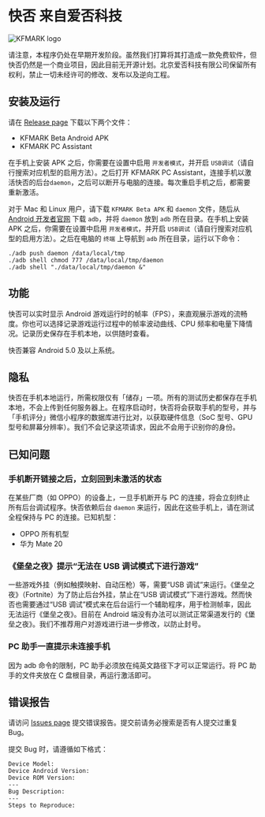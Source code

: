 # 快否 来自爱否科技

![KFMARK logo](https://user-images.githubusercontent.com/5908006/47543804-847b9680-d916-11e8-9861-c0c7b2d39c56.png)

请注意，本程序仍处在早期开发阶段。虽然我们打算将其打造成一款免费软件，但快否仍然是一个商业项目，因此目前无开源计划。北京爱否科技有限公司保留所有权利，禁止一切未经许可的修改、发布以及逆向工程。

## 安装及运行

请在 [Release page](https://github.com/Septillion/KFMARK/releases) 下载以下两个文件：

- KFMARK Beta Android APK
- KFMARK PC Assistant

在手机上安装 APK 之后，你需要在设置中启用 `开发者模式`，并开启 `USB调试`（请自行搜索对应机型的启用方法）。之后打开 KFMARK PC Assistant，连接手机以激活快否的后台`daemon`，之后可以断开与电脑的连接。每次重启手机之后，都需要重新激活。

对于 Mac 和 Linux 用户，请下载 `KFMARK Beta APK` 和 `daemon` 文件，随后从 [Android 开发者官网](https://developer.android.com/studio/releases/platform-tools) 下载 `adb`，并将 `daemon` 放到 `adb` 所在目录。在手机上安装 APK 之后，你需要在设置中启用 `开发者模式`，并开启 `USB调试`（请自行搜索对应机型的启用方法）。之后在电脑的 `终端` 上导航到 `adb` 所在目录，运行以下命令：

	./adb push daemon /data/local/tmp
	./adb shell chmod 777 /data/local/tmp/daemon
	./adb shell "./data/local/tmp/daemon &"

## 功能

快否可以实时显示 Android 游戏运行时的帧率（FPS），来直观展示游戏的流畅度。你也可以选择记录游戏运行过程中的帧率波动曲线、CPU 频率和电量下降情况。记录历史保存在手机本地，以供随时查看。

快否兼容 Android 5.0 及以上系统。

## 隐私

快否在手机本地运行，所需权限仅有「储存」一项。所有的测试历史都保存在手机本地，不会上传到任何服务器上。在程序启动时，快否将会获取手机的型号，并与「手机评分」微信小程序的数据库进行比对，以获取硬件信息（SoC 型号、GPU 型号和屏幕分辨率）。我们不会记录这项请求，因此不会用于识别你的身份。

## 已知问题

### 手机断开链接之后，立刻回到未激活的状态

在某些厂商（如 OPPO）的设备上，一旦手机断开与 PC 的连接，将会立刻终止所有后台调试程序。快否依赖后台 `daemon` 来运行，因此在这些手机上，请在测试全程保持与 PC 的连接。已知机型：

- OPPO 所有机型
- 华为 Mate 20

### 《堡垒之夜》提示“无法在 USB 调试模式下进行游戏”

一些游戏外挂（例如触摸映射、自动压枪）等，需要“USB 调试”来运行。《堡垒之夜》（Fortnite）为了防止后台外挂，禁止在“USB 调试模式”下进行游戏。然而快否也需要通过“USB 调试”模式来在后台运行一个辅助程序，用于检测帧率，因此无法运行《堡垒之夜》。目前在 Android 端没有办法可以测试正常渠道发行的《堡垒之夜》。我们不推荐用户对游戏进行进一步修改，以防止封号。

### PC 助手一直提示未连接手机

因为 adb 命令的限制，PC 助手必须放在纯英文路径下才可以正常运行。将 PC 助手的文件夹放在 C 盘根目录，再运行激活即可。

## 错误报告

请访问 [Issues page](https://github.com/Septillion/KFMARK/issues) 提交错误报告。提交前请务必搜索是否有人提交过重复 Bug。

提交 Bug 时，请遵循如下格式：

	Device Model:
	Device Android Version:
	Device ROM Version:
	---
	Bug Description:
	---
	Steps to Reproduce:
